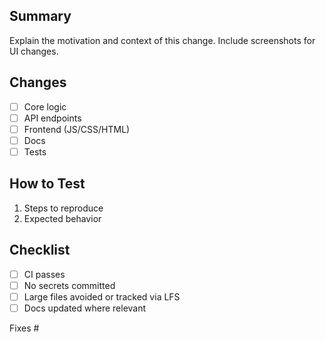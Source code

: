 ## Summary

Explain the motivation and context of this change. Include screenshots for UI changes.

## Changes
- [ ] Core logic
- [ ] API endpoints
- [ ] Frontend (JS/CSS/HTML)
- [ ] Docs
- [ ] Tests

## How to Test
1. Steps to reproduce
2. Expected behavior

## Checklist
- [ ] CI passes
- [ ] No secrets committed
- [ ] Large files avoided or tracked via LFS
- [ ] Docs updated where relevant

Fixes #
